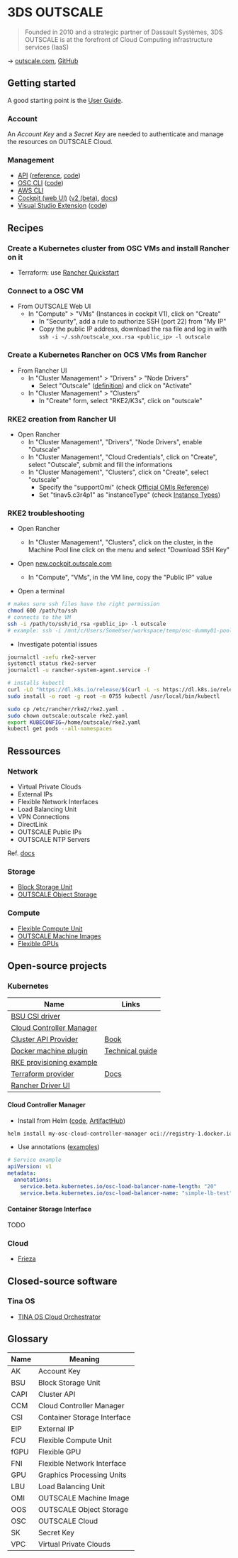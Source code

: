 # 3DS OUTSCALE

> Founded in 2010 and a strategic partner of Dassault Systèmes, 3DS OUTSCALE is at the forefront of Cloud Computing infrastructure services (IaaS)

→ [outscale.com](https://outscale.com/), [GitHub](https://github.com/outscale)

## Getting started

A good starting point is the [User Guide](https://docs.outscale.com/userguide).

### Account

An _Account Key_ and a _Secret Key_ are needed to authenticate and manage the resources on OUTSCALE Cloud.

### Management

* [API](https://docs.outscale.com/api) ([reference](https://docs.outscale.com/en/userguide/OUTSCALE-APIs-Reference.html), [code](https://github.com/outscale/osc-api))
* [OSC CLI](https://docs.outscale.com/en/userguide/Installing-and-Configuring-OSC-CLI.html) ([code](https://github.com/outscale/osc-cli))
* [AWS CLI](https://docs.outscale.com/en/userguide/Installing-and-Configuring-AWS-CLI.html)
* [Cockpit (web UI)](https://cockpit.outscale.com/) ([v2 (beta)](https://new.cockpit.outscale.com/), [docs](https://docs.outscale.com/en/userguide/About-Cockpit.html))
* [Visual Studio Extension](https://marketplace.visualstudio.com/items?itemName=outscale.osc-viewer) ([code](https://github.com/outscale/vscode-osc-viewer))

## Recipes

### Create a Kubernetes cluster from OSC VMs and install Rancher on it

* Terraform: use [Rancher Quickstart](https://github.com/rancher/quickstart/blob/master/rancher/outscale/README.md)

### Connect to a OSC VM

* From OUTSCALE Web UI
    * In "Compute" > "VMs" (Instances in cockpit V1), click on "Create"
        * In "Security", add a rule to authorize SSH (port 22) from "My IP"
        * Copy the public IP address, download the rsa file and log in with `ssh -i ~/.ssh/outscale_xxx.rsa <public_ip> -l outscale`

### Create a Kubernetes Rancher on OCS VMs from Rancher

* From Rancher UI
    * In "Cluster Management" > "Drivers" > "Node Drivers"
        * Select "Outscale" ([definition](https://github.com/rancher/rancher/blob/release/v2.7/pkg/data/management/machinedriver_data.go#L140)) and click on "Activate"
    * In "Cluster Management" > "Clusters"
        * In "Create" form, select "RKE2/K3s", click on "outscale"

### RKE2 creation from Rancher UI

* Open Rancher
    * In "Cluster Management", "Drivers", "Node Drivers", enable "Outscale"
    * In "Cluster Management", "Cloud Credentials", click on "Create", select "Outscale", submit and fill the informations
    * In "Cluster Management", "Clusters", click on "Create", select "outscale"
        * Specify the "supportOmi" (check [Official OMIs Reference](https://docs.outscale.com/en/userguide/Official-OMIs-Reference.html))
        * Set "tinav5.c3r4p1" as "instanceType" (check [Instance Types](https://docs.outscale.com/en/userguide/Instance-Types.html))

### RKE2 troubleshooting

* Open Rancher
    * In "Cluster Management", "Clusters", click on the cluster, in the Machine Pool line click on the menu and select "Download SSH Key"

* Open [new.cockpit.outscale.com](https://new.cockpit.outscale.com/)
    * In "Compute", "VMs", in the VM line, copy the "Public IP" value

* Open a terminal

```bash
# makes sure ssh files have the right permission
chmod 600 /path/to/ssh
# connects to the VM
ssh -i /path/to/ssh/id_rsa <public_ip> -l outscale
# example: ssh -i /mnt/c/Users/SomeUser/workspace/temp/osc-dummy01-pool1-xxxxxx-yyyy/id_rsa 1.2.3.4 -l outscale
```

* Investigate potential issues

```bash
journalctl -xefu rke2-server
systemctl status rke2-server
journalctl -u rancher-system-agent.service -f

# installs kubectl
curl -LO "https://dl.k8s.io/release/$(curl -L -s https://dl.k8s.io/release/stable.txt)/bin/linux/amd64/kubectl"
sudo install -o root -g root -m 0755 kubectl /usr/local/bin/kubectl

sudo cp /etc/rancher/rke2/rke2.yaml .
sudo chown outscale:outscale rke2.yaml
export KUBECONFIG=/home/outscale/rke2.yaml
kubectl get pods --all-namespaces
```

## Ressources

### Network

* Virtual Private Clouds
* External IPs
* Flexible Network Interfaces
* Load Balancing Unit
* VPN Connections
* DirectLink
* OUTSCALE Public IPs
* OUTSCALE NTP Servers

Ref. [docs](https://docs.outscale.com/en/userguide/Network-and-Security.html)

### Storage

* [Block Storage Unit](https://docs.outscale.com/en/userguide/Block-Storage-Unit-BSU.html)
* [OUTSCALE Object Storage](https://docs.outscale.com/en/userguide/OUTSCALE-Object-Storage-OOS.html)

### Compute

* [Flexible Compute Unit](https://docs.outscale.com/en/userguide/Flexible-Compute-Unit-FCU.html)
* [OUTSCALE Machine Images](https://docs.outscale.com/en/userguide/OUTSCALE-Machine-Images-OMIs.html)
* [Flexible GPUs](https://docs.outscale.com/en/userguide/Flexible-GPUs-fGPUs.html)

## Open-source projects

### Kubernetes

Name                                                                                | Links
------------------------------------------------------------------------------------|-----------------------------------------------------------------------------------------------------
[BSU CSI driver](https://github.com/outscale/osc-bsu-csi-driver)                    |
[Cloud Controller Manager](https://github.com/outscale/cloud-provider-osc)          |
[Cluster API Provider](https://github.com/outscale/cluster-api-provider-outscale)   | [Book](https://cluster-api-outscale.oos-website.eu-west-2.outscale.com/)
[Docker machine plugin](https://github.com/outscale/docker-machine-driver-outscale) | [Technical guide](https://docs.outscale.com/en/userguide/Using-DockerMachine-with-3DS-OUTSCALE.html)
[RKE provisioning example](https://github.com/outscale/osc-k8s-rke-cluster)         |
[Terraform provider](https://github.com/outscale/terraform-provider-outscale)       | [Docs](https://registry.terraform.io/providers/outscale/outscale/latest/docs)
[Rancher Driver UI](https://github.com/outscale/rancher-ui-driver-outscale)         |

#### Cloud Controller Manager

* Install from Helm ([code](https://github.com/outscale/cloud-provider-osc/tree/OSC-MIGRATION/deploy/k8s-osc-ccm), [ArtifactHub](https://artifacthub.io/packages/helm/osc-cloud-controller-manager/osc-cloud-controller-manager))

```bash
helm install my-osc-cloud-controller-manager oci://registry-1.docker.io/outscalehelm/osc-cloud-controller-manager
```

* Use annotations ([examples](https://github.com/outscale/cloud-provider-osc/tree/OSC-MIGRATION/examples))

```yaml
# Service example
apiVersion: v1
metadata:
  annotations:
    service.beta.kubernetes.io/osc-load-balancer-name-length: "20"
    service.beta.kubernetes.io/osc-load-balancer-name: "simple-lb-test"
```

#### Container Storage Interface

TODO

### Cloud

* [Frieza](https://github.com/outscale/frieza)

## Closed-source software

### Tina OS

* [TINA OS Cloud Orchestrator](https://en.outscale.com/pourquoi-outscale/tina-os-cloud-orchestrator/)

## Glossary

Name | Meaning
-----|----------------------------
AK   | Account Key
BSU  | Block Storage Unit
CAPI | Cluster API
CCM  | Cloud Controller Manager
CSI  | Container Storage Interface
EIP  | External IP
FCU  | Flexible Compute Unit
fGPU | Flexible GPU
FNI  | Flexible Network Interface
GPU  | Graphics Processing Units
LBU  | Load Balancing Unit
OMI  | OUTSCALE Machine Image
OOS  | OUTSCALE Object Storage
OSC  | OUTSCALE Cloud
SK   | Secret Key
VPC  | Virtual Private Clouds
